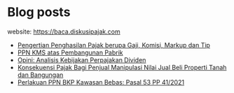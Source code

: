 # Blog posts

website: https://baca.diskusipajak.com

<!-- BLOG-POST-LIST:START -->
- [Pengertian Penghasilan Pajak berupa Gaji, Komisi, Markup dan Tip](https://baca.diskusipajak.com/pengertian-penghasilan-pajak-berupa-gaji-komisi-markup-dan-tip/)
- [PPN KMS atas Pembangunan Pabrik](https://baca.diskusipajak.com/ppn-kms-atas-pembangunan-pabrik/)
- [Opini: Analisis Kebijakan Perpajakan Dividen](https://baca.diskusipajak.com/opini-analisis-kebijakan-perpajakan-dividen/)
- [Konsekuensi Pajak Bagi Penjual Manipulasi Nilai Jual Beli Properti Tanah dan Bangungan](https://baca.diskusipajak.com/konsekuensi-pajak-bagi-penjual-manipulasi-nilai-jual-beli-properti-tanah-dan-bangungan/)
- [Perlakuan PPN BKP Kawasan Bebas: Pasal 53 PP 41/2021](https://baca.diskusipajak.com/perlakuan-ppn-bkp-kawasan-bebas-pasal-53-pp-41-2021/)
<!-- BLOG-POST-LIST:END -->

<!--
**kelaspajak/kelaspajak** is a ✨ _special_ ✨ repository because its `README.md` (this file) appears on your GitHub profile.

Here are some ideas to get you started:

- 🔭 I’m currently working on ...
- 🌱 I’m currently learning ...
- 👯 I’m looking to collaborate on ...
- 🤔 I’m looking for help with ...
- 💬 Ask me about ...
- 📫 How to reach me: ...
- 😄 Pronouns: ...
- ⚡ Fun fact: ...
-->
